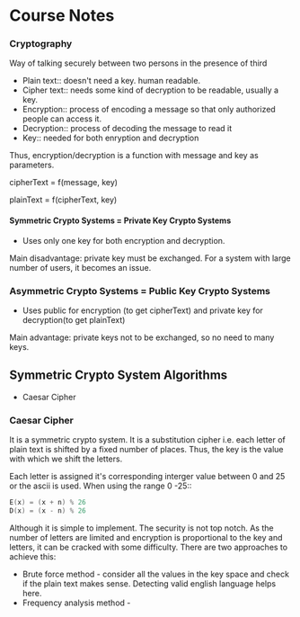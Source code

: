 # Course Notes

### Cryptography
Way of talking securely between two persons in the presence of third

- Plain text:: doesn't need a key. human readable.
- Cipher text:: needs some kind of decryption to be readable, usually a key.
- Encryption:: process of encoding a message so that only authorized people can access it.
- Decryption:: process of decoding the message to read it 
- Key:: needed for both enryption and decryption

Thus, encryption/decryption is a function with message and key as parameters.

cipherText = f(message, key)

plainText = f(cipherText, key)


#### Symmetric Crypto Systems = Private Key Crypto Systems
- Uses only one key for both encryption and decryption.

Main disadvantage: private key must be exchanged. For a system with large number of users, it becomes an issue.

### Asymmetric Crypto Systems = Public Key Crypto Systems
- Uses public for encryption (to get cipherText) and private key for decryption(to get plainText)

Main advantage: private keys not to be exchanged, so no need to many keys.


## Symmetric Crypto System Algorithms
- Caesar Cipher

### Caesar Cipher
It is a symmetric crypto system. It is a substitution cipher i.e. each letter of plain text is shifted by a fixed number of places. Thus, the key is the value with which we shift the letters.

Each letter is assigned it's corresponding interger value between 0 and 25 or the ascii is used. When using the range 0 -25::

```C
E(x) = (x + n) % 26
D(x) = (x - n) % 26
```

Although it is simple to implement. The security is not top notch. As the number of letters are limited and encryption is proportional to the key and letters, it can be cracked with some difficulty. There are two approaches to achieve this:

- Brute force method - consider all the values in the key space and check if the plain text makes sense. Detecting valid english language helps here.
- Frequency analysis method - 









